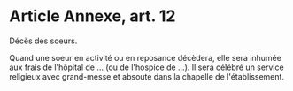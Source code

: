 # Article Annexe, art. 12

Décès des soeurs.

Quand une soeur en activité ou en reposance décèdera, elle sera inhumée aux frais de l'hôpital de ... (ou de l'hospice de ...). Il sera célébré un service religieux avec grand-messe et absoute dans la chapelle de l'établissement.
